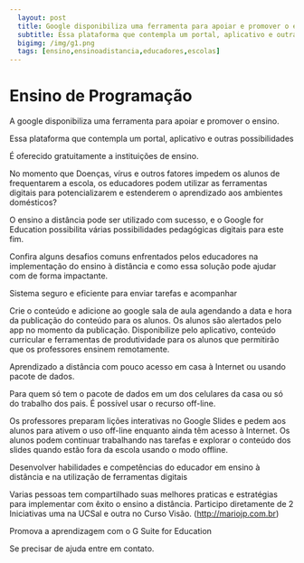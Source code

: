 ```yaml
---
  layout: post
  title: Google disponibiliza uma ferramenta para apoiar e promover o ensino 
  subtitle: Essa plataforma que contempla um portal, aplicativo e outras possibilidades e é oferecido gratuitamente a instituições de ensino.
  bigimg: /img/g1.png
  tags: [ensino,ensinoadistancia,educadores,escolas]
---
```


# Ensino de Programação

A google disponibiliza uma ferramenta para apoiar e promover o ensino.

Essa plataforma que contempla um portal, aplicativo e outras possibilidades

É oferecido gratuitamente a instituições de ensino.

No momento que Doenças, vírus e outros fatores impedem os alunos de frequentarem a escola, os educadores podem utilizar as ferramentas digitais para potencializarem e estenderem o aprendizado aos ambientes domésticos?

O ensino a distância pode ser utilizado com sucesso, e o Google for Education possibilita várias possibilidades pedagógicas digitais para este fim.

Confira alguns desafios comuns enfrentados pelos educadores na implementação do ensino à distância e como essa solução pode ajudar com de forma impactante.

Sistema seguro e eficiente para enviar tarefas e acompanhar

Crie o conteúdo e adicione ao google sala de aula agendando a data e hora da publicação do conteúdo para os alunos. Os alunos são alertados pelo app no momento da publicação. Disponibilize pelo aplicativo, conteúdo curricular e ferramentas de produtividade para os alunos que permitirão que os professores ensinem remotamente.

Aprendizado a distância com pouco acesso em casa à Internet ou usando pacote de dados.

Para quem só tem o pacote de dados em um dos celulares da casa ou só do trabalho dos pais. É possível usar o recurso off-line.

Os professores preparam lições interativas no Google Slides e pedem aos alunos para ativem o uso off-line enquanto ainda têm acesso à Internet. Os alunos podem continuar trabalhando nas tarefas e explorar o conteúdo dos slides quando estão fora da escola usando o modo offline.

Desenvolver habilidades e competências do educador em ensino à distância e na utilização de ferramentas digitais

Varias pessoas tem compartilhado suas melhores praticas e estratégias para implementar com êxito o ensino a distância. Participo diretamente de 2 Iniciativas uma na UCSal e outra no Curso Visão. (http://mariojp.com.br)

Promova a aprendizagem com o G Suite for Education

Se precisar de ajuda entre em contato.

